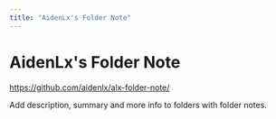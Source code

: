 ```yaml
---
title: "AidenLx's Folder Note"
---
```


# AidenLx's Folder Note

<https://github.com/aidenlx/alx-folder-note/>

Add description, summary and more info to folders with folder notes.
